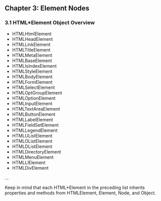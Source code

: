 ## Chapter 3: Element Nodes

### 3.1 HTML*Element Object Overview

* HTMLHtmlElement
* HTMLHeadElement
* HTMLLinkElement
* HTMLTitleElement
* HTMLMetaElement
* HTMLBaseElement
* HTMLIsIndexElement
* HTMLStyleElement
* HTMLBodyElement
* HTMLFormElement
* HTMLSelectElement
* HTMLOptGroupElement
* HTMLOptionElement
* HTMLInputElement
* HTMLTextAreaElement
* HTMLButtonElement
* HTMLLabelElement
* HTMLFieldSetElement
* HTMLLegendElement
* HTMLUListElement
* HTMLOListElement
* HTMLDListElement
* HTMLDirectoryElement
* HTMLMenuElement
* HTMLLIElement
* HTMLDivElement

...

Keep in mind that each HTML*Element in the preceding list inherits properties and methods from HTMLElement, Element, Node, and Object.
